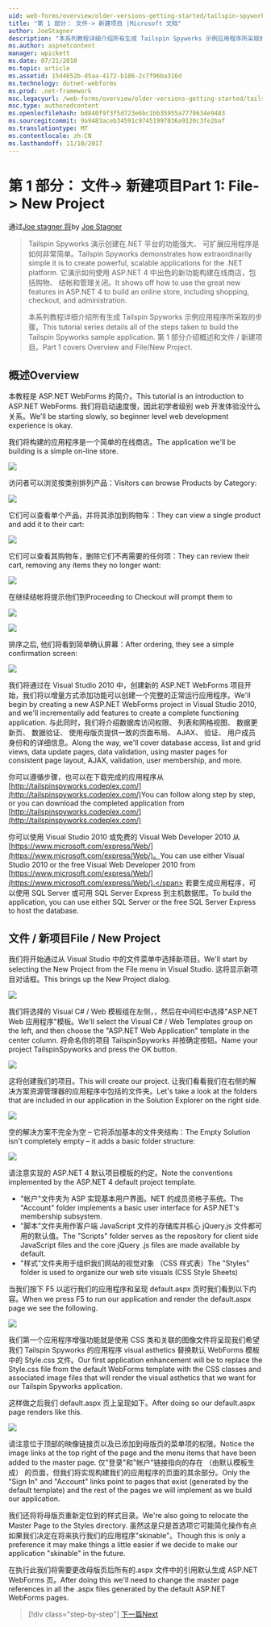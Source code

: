```yaml
---
uid: web-forms/overview/older-versions-getting-started/tailspin-spyworks/tailspin-spyworks-part-1
title: "第 1 部分： 文件-> 新建项目 |Microsoft 文档"
author: JoeStagner
description: "本系列教程详细介绍所有生成 Tailspin Spyworks 示例应用程序所采取的步骤。 第 1 部分介绍概述和文件 / 新建项目。"
ms.author: aspnetcontent
manager: wpickett
ms.date: 07/21/2010
ms.topic: article
ms.assetid: 15d4652b-d5aa-4172-b186-2c7f96ba316d
ms.technology: dotnet-webforms
ms.prod: .net-framework
msc.legacyurl: /web-forms/overview/older-versions-getting-started/tailspin-spyworks/tailspin-spyworks-part-1
msc.type: authoredcontent
ms.openlocfilehash: bd840f9f3f5d723e6bc1bb35955a7770634e9483
ms.sourcegitcommit: 9a9483aceb34591c97451997036a9120c3fe2baf
ms.translationtype: MT
ms.contentlocale: zh-CN
ms.lasthandoff: 11/10/2017
---
```

<a name="part-1-file--new-project"></a><span data-ttu-id="b8ad1-104">第 1 部分： 文件-> 新建项目</span><span class="sxs-lookup"><span data-stu-id="b8ad1-104">Part 1: File-> New Project</span></span>
====================
<span data-ttu-id="b8ad1-105">通过[Joe stagner 将](https://github.com/JoeStagner)</span><span class="sxs-lookup"><span data-stu-id="b8ad1-105">by [Joe Stagner](https://github.com/JoeStagner)</span></span>

> <span data-ttu-id="b8ad1-106">Tailspin Spyworks 演示创建在.NET 平台的功能强大、 可扩展应用程序是如何非常简单。</span><span class="sxs-lookup"><span data-stu-id="b8ad1-106">Tailspin Spyworks demonstrates how extraordinarily simple it is to create powerful, scalable applications for the .NET platform.</span></span> <span data-ttu-id="b8ad1-107">它演示如何使用 ASP.NET 4 中出色的新功能构建在线商店，包括购物、 结帐和管理关闭。</span><span class="sxs-lookup"><span data-stu-id="b8ad1-107">It shows off how to use the great new features in ASP.NET 4 to build an online store, including shopping, checkout, and administration.</span></span>
> 
> <span data-ttu-id="b8ad1-108">本系列教程详细介绍所有生成 Tailspin Spyworks 示例应用程序所采取的步骤。</span><span class="sxs-lookup"><span data-stu-id="b8ad1-108">This tutorial series details all of the steps taken to build the Tailspin Spyworks sample application.</span></span> <span data-ttu-id="b8ad1-109">第 1 部分介绍概述和文件 / 新建项目。</span><span class="sxs-lookup"><span data-stu-id="b8ad1-109">Part 1 covers Overview and File/New Project.</span></span>


## <a id="_Toc260221666"></a><span data-ttu-id="b8ad1-110">概述</span><span class="sxs-lookup"><span data-stu-id="b8ad1-110">Overview</span></span>

<span data-ttu-id="b8ad1-111">本教程是 ASP.NET WebForms 的简介。</span><span class="sxs-lookup"><span data-stu-id="b8ad1-111">This tutorial is an introduction to ASP.NET WebForms.</span></span> <span data-ttu-id="b8ad1-112">我们将启动速度慢，因此初学者级别 web 开发体验没什么关系。</span><span class="sxs-lookup"><span data-stu-id="b8ad1-112">We'll be starting slowly, so beginner level web development experience is okay.</span></span>

<span data-ttu-id="b8ad1-113">我们将构建的应用程序是一个简单的在线商店。</span><span class="sxs-lookup"><span data-stu-id="b8ad1-113">The application we'll be building is a simple on-line store.</span></span>

![](tailspin-spyworks-part-1/_static/image1.jpg)


<span data-ttu-id="b8ad1-114">访问者可以浏览按类别排列产品：</span><span class="sxs-lookup"><span data-stu-id="b8ad1-114">Visitors can browse Products by Category:</span></span>

![](tailspin-spyworks-part-1/_static/image2.jpg)

<span data-ttu-id="b8ad1-115">它们可以查看单个产品，并将其添加到购物车：</span><span class="sxs-lookup"><span data-stu-id="b8ad1-115">They can view a single product and add it to their cart:</span></span>

![](tailspin-spyworks-part-1/_static/image3.jpg)

<span data-ttu-id="b8ad1-116">它们可以查看其购物车，删除它们不再需要的任何项：</span><span class="sxs-lookup"><span data-stu-id="b8ad1-116">They can review their cart, removing any items they no longer want:</span></span>

![](tailspin-spyworks-part-1/_static/image4.jpg)

<span data-ttu-id="b8ad1-117">在继续结帐将提示他们到</span><span class="sxs-lookup"><span data-stu-id="b8ad1-117">Proceeding to Checkout will prompt them to</span></span>

![](tailspin-spyworks-part-1/_static/image5.jpg)

![](tailspin-spyworks-part-1/_static/image6.jpg)

<span data-ttu-id="b8ad1-118">排序之后, 他们将看到简单确认屏幕：</span><span class="sxs-lookup"><span data-stu-id="b8ad1-118">After ordering, they see a simple confirmation screen:</span></span>

![](tailspin-spyworks-part-1/_static/image7.jpg)


<span data-ttu-id="b8ad1-119">我们将通过在 Visual Studio 2010 中，创建新的 ASP.NET WebForms 项目开始，我们将以增量方式添加功能可以创建一个完整的正常运行应用程序。</span><span class="sxs-lookup"><span data-stu-id="b8ad1-119">We'll begin by creating a new ASP.NET WebForms project in Visual Studio 2010, and we'll incrementally add features to create a complete functioning application.</span></span> <span data-ttu-id="b8ad1-120">与此同时，我们将介绍数据库访问权限、 列表和网格视图、 数据更新页、 数据验证、 使用母版页提供一致的页面布局、 AJAX、 验证、 用户成员身份和的详细信息。</span><span class="sxs-lookup"><span data-stu-id="b8ad1-120">Along the way, we'll cover database access, list and grid views, data update pages, data validation, using master pages for consistent page layout, AJAX, validation, user membership, and more.</span></span>

<span data-ttu-id="b8ad1-121">你可以遵循步骤，也可以在下载完成的应用程序从[http://tailspinspyworks.codeplex.com/](http://tailspinspyworks.codeplex.com/)</span><span class="sxs-lookup"><span data-stu-id="b8ad1-121">You can follow along step by step, or you can download the completed application from [http://tailspinspyworks.codeplex.com/](http://tailspinspyworks.codeplex.com/)</span></span>

<span data-ttu-id="b8ad1-122">你可以使用 Visual Studio 2010 或免费的 Visual Web Developer 2010 从[https://www.microsoft.com/express/Web/](https://www.microsoft.com/express/Web/)。</span><span class="sxs-lookup"><span data-stu-id="b8ad1-122">You can use either Visual Studio 2010 or the free Visual Web Developer 2010 from [https://www.microsoft.com/express/Web/](https://www.microsoft.com/express/Web/).</span></span> <span data-ttu-id="b8ad1-123">若要生成应用程序，可以使用 SQL Server 或可用 SQL Server Express 到主机数据库。</span><span class="sxs-lookup"><span data-stu-id="b8ad1-123">To build the application, you can use either SQL Server or the free SQL Server Express to host the database.</span></span>

## <a id="_Toc260221667"></a><span data-ttu-id="b8ad1-124">文件 / 新项目</span><span class="sxs-lookup"><span data-stu-id="b8ad1-124">File / New Project</span></span>

<span data-ttu-id="b8ad1-125">我们将开始通过从 Visual Studio 中的文件菜单中选择新项目。</span><span class="sxs-lookup"><span data-stu-id="b8ad1-125">We'll start by selecting the New Project from the File menu in Visual Studio.</span></span> <span data-ttu-id="b8ad1-126">这将显示新项目对话框。</span><span class="sxs-lookup"><span data-stu-id="b8ad1-126">This brings up the New Project dialog.</span></span>

![](tailspin-spyworks-part-1/_static/image8.jpg)

<span data-ttu-id="b8ad1-127">我们将选择的 Visual C# / Web 模板组在左侧，，然后在中间栏中选择"ASP.NET Web 应用程序"模板。</span><span class="sxs-lookup"><span data-stu-id="b8ad1-127">We'll select the Visual C# / Web Templates group on the left, and then choose the "ASP.NET Web Application" template in the center column.</span></span> <span data-ttu-id="b8ad1-128">将命名你的项目 TailspinSpyworks 并按确定按钮。</span><span class="sxs-lookup"><span data-stu-id="b8ad1-128">Name your project TailspinSpyworks and press the OK button.</span></span>

![](tailspin-spyworks-part-1/_static/image9.jpg)

<span data-ttu-id="b8ad1-129">这将创建我们的项目。</span><span class="sxs-lookup"><span data-stu-id="b8ad1-129">This will create our project.</span></span> <span data-ttu-id="b8ad1-130">让我们看看我们在右侧的解决方案资源管理器的应用程序中包括的文件夹。</span><span class="sxs-lookup"><span data-stu-id="b8ad1-130">Let's take a look at the folders that are included in our application in the Solution Explorer on the right side.</span></span>

![](tailspin-spyworks-part-1/_static/image10.jpg)

<span data-ttu-id="b8ad1-131">空的解决方案不完全为空 – 它将添加基本的文件夹结构：</span><span class="sxs-lookup"><span data-stu-id="b8ad1-131">The Empty Solution isn't completely empty – it adds a basic folder structure:</span></span>

![](tailspin-spyworks-part-1/_static/image1.png)

<span data-ttu-id="b8ad1-132">请注意实现的 ASP.NET 4 默认项目模板的约定。</span><span class="sxs-lookup"><span data-stu-id="b8ad1-132">Note the conventions implemented by the ASP.NET 4 default project template.</span></span>

- <span data-ttu-id="b8ad1-133">"帐户"文件夹为 ASP 实现基本用户界面。NET 的成员资格子系统。</span><span class="sxs-lookup"><span data-stu-id="b8ad1-133">The "Account" folder implements a basic user interface for ASP.NET's membership subsystem.</span></span>
- <span data-ttu-id="b8ad1-134">"脚本"文件夹用作客户端 JavaScript 文件的存储库并核心 jQuery.js 文件都可用的默认值。</span><span class="sxs-lookup"><span data-stu-id="b8ad1-134">The "Scripts" folder serves as the repository for client side JavaScript files and the core jQuery .js files are made available by default.</span></span>
- <span data-ttu-id="b8ad1-135">"样式"文件夹用于组织我们网站的视觉对象 （CSS 样式表）</span><span class="sxs-lookup"><span data-stu-id="b8ad1-135">The "Styles" folder is used to organize our web site visuals (CSS Style Sheets)</span></span>

<span data-ttu-id="b8ad1-136">当我们按下 F5 以运行我们的应用程序和呈现 default.aspx 页时我们看到以下内容。</span><span class="sxs-lookup"><span data-stu-id="b8ad1-136">When we press F5 to run our application and render the default.aspx page we see the following.</span></span>

![](tailspin-spyworks-part-1/_static/image11.jpg)

<span data-ttu-id="b8ad1-137">我们第一个应用程序增强功能就是使用 CSS 类和关联的图像文件将呈现我们希望我们 Tailspin Spyworks 的应用程序 visual asthetics 替换默认 WebForms 模板中的 Style.css 文件。</span><span class="sxs-lookup"><span data-stu-id="b8ad1-137">Our first application enhancement will be to replace the Style.css file from the default WebForms template with the CSS classes and associated image files that will render the visual asthetics that we want for our Tailspin Spyworks application.</span></span>

<span data-ttu-id="b8ad1-138">这样做之后我们 default.aspx 页上呈现如下。</span><span class="sxs-lookup"><span data-stu-id="b8ad1-138">After doing so our default.aspx page renders like this.</span></span>

![](tailspin-spyworks-part-1/_static/image12.jpg)

<span data-ttu-id="b8ad1-139">请注意位于顶部的映像链接页以及已添加到母版页的菜单项的权限。</span><span class="sxs-lookup"><span data-stu-id="b8ad1-139">Notice the image links at the top right of the page and the menu items that have been added to the master page.</span></span> <span data-ttu-id="b8ad1-140">仅"登录"和"帐户"链接指向的存在 （由默认模板生成） 的页面，但我们将实现构建我们的应用程序的页面的其余部分。</span><span class="sxs-lookup"><span data-stu-id="b8ad1-140">Only the "Sign In" and "Account" links point to pages that exist (generated by the default template) and the rest of the pages we will implement as we build our application.</span></span>

<span data-ttu-id="b8ad1-141">我们还将将母版页重新定位到的样式目录。</span><span class="sxs-lookup"><span data-stu-id="b8ad1-141">We're also going to relocate the Master Page to the Styles directory.</span></span> <span data-ttu-id="b8ad1-142">虽然这是只是首选项它可能简化操作有点如果我们决定在将来执行我们的应用程序"skinable"。</span><span class="sxs-lookup"><span data-stu-id="b8ad1-142">Though this is only a preference it may make things a little easier if we decide to make our application "skinable" in the future.</span></span>

<span data-ttu-id="b8ad1-143">在执行此我们将需要更改母版页后所有的.aspx 文件中的引用默认生成 ASP.NET WebForms 页。</span><span class="sxs-lookup"><span data-stu-id="b8ad1-143">After doing this we'll need to change the master page references in all the .aspx files generated by the default ASP.NET WebForms pages.</span></span>

>[!div class="step-by-step"]
[<span data-ttu-id="b8ad1-144">下一篇</span><span class="sxs-lookup"><span data-stu-id="b8ad1-144">Next</span></span>](tailspin-spyworks-part-2.md)
